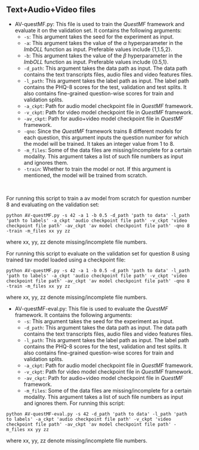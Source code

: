 ## Text+Audio+Video files

 - AV-questMF.py: This file is used to train the _QuestMF_ framework and evaluate it on the validation set. It contains the following arguments:
     - ```-s```: This argument takes the seed for the experiment as input.
     - ```-a```: This argument takes the value of the $\alpha$ hyperparameter in the _ImbOLL_ function as input. Preferable values include {1,1.5,2}.
     - ```-b```: This argument takes the value of the $\beta$ hyperparameter in the _ImbOLL_ function as input. Preferable values include {0.5,1}.
     - ```-d_path```: This argument takes the data path as input. The data path contains the text transcripts files, audio files and video features files.
     - ```-l_path```: This argument takes the label path as input. The label path contains the PHQ-8 scores for the test, validation and test splits. It also contains fine-grained question-wise scores for train and validation splits.
     - ```-a_ckpt```: Path for audio model checkpoint file in _QuestMF_ framework.
     - ```-v_ckpt```: Path for video model checkpoint file in _QuestMF_ framework.
     - ```-av_ckpt```: Path for audio+video model checkpoint file in _QuestMF_ framework.
     - ```-qno```: Since the _QuestMF_ framework trains 8 different models for each question, this argument inputs the question number for which the model will be trained. It takes an integer value from 1 to 8.
     - ```-m_files```: Some of the data files are missing/incomplete for a certain modality. This argument takes a list of such file numbers as input and ignores them.
     - ```-train```: Whether to train the model or not. If this argument is mentioned, the model will be trained from scratch.
<br>

For running this script to train a av model from scratch for question number 8 and evaluating on the validation set:
```
python AV-questMF.py -s 42 -a 1 -b 0.5 -d_path 'path to data' -l_path 'path to labels' -a_ckpt 'audio checkpoint file path' -v_ckpt 'video checkpoint file path' -av_ckpt 'av model checkpoint file path' -qno 8 -train -m_files xx yy zz
```
where xx, yy, zz denote missing/incomplete file numbers.

For running this script to evaluate on the validation set for question 8 using trained tav model loaded using a checkpoint file:
```
python AV-questMF.py -s 42 -a 1 -b 0.5 -d_path 'path to data' -l_path 'path to labels' -a_ckpt 'audio checkpoint file path' -v_ckpt 'video checkpoint file path' -av_ckpt 'av model checkpoint file path' -qno 8 -train -m_files xx yy zz
```
where xx, yy, zz denote missing/incomplete file numbers.
 - AV-questMF-eval.py: This file is used to evaluate the _QuestMF_ framework. It contains the following arguments:
     - ```-s```: This argument takes the seed for the experiment as input.
     - ```-d_path```: This argument takes the data path as input. The data path contains the text transcripts files, audio files and video features files.
     - ```-l_path```: This argument takes the label path as input. The label path contains the PHQ-8 scores for the test, validation and test splits. It also contains fine-grained question-wise scores for train and validation splits.
     - ```-a_ckpt```: Path for audio model checkpoint file in _QuestMF_ framework.
     - ```-v_ckpt```: Path for video model checkpoint file in _QuestMF_ framework.
     - ```-av_ckpt```: Path for audio+video model checkpoint file in _QuestMF_ framework.
     - ```-m_files```: Some of the data files are missing/incomplete for a certain modality. This argument takes a list of such file numbers as input and ignores them.
For running this script:
```
python AV-questMF-eval.py -s 42 -d_path 'path to data' -l_path 'path to labels' -a_ckpt 'audio checkpoint file path' -v_ckpt 'video checkpoint file path' -av_ckpt 'av model checkpoint file path' -m_files xx yy zz
```
where xx, yy, zz denote missing/incomplete file numbers.
